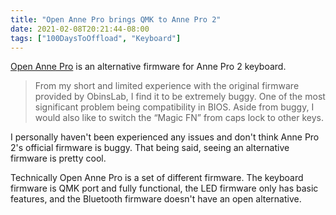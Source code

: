 ```yaml
---
title: "Open Anne Pro brings QMK to Anne Pro 2"
date: 2021-02-08T20:21:44-08:00
tags: ["100DaysToOffload", "Keyboard"]
---
```

[Open Anne Pro](https://openannepro.github.io/) is an alternative firmware for Anne Pro 2 keyboard.

> From my short and limited experience with the original firmware provided by ObinsLab, I find it to be extremely buggy. One of the most significant problem being compatibility in BIOS. Aside from buggy, I would also like to switch the “Magic FN” from caps lock to other keys.

I personally haven't been experienced any issues and don't think Anne Pro 2's official firmware is buggy. That being said, seeing an alternative firmware is pretty cool.

Technically Open Anne Pro is a set of different firmware. The keyboard firmware is QMK port and fully functional, the LED firmware only has basic features, and the Bluetooth firmware doesn't have an open alternative.
